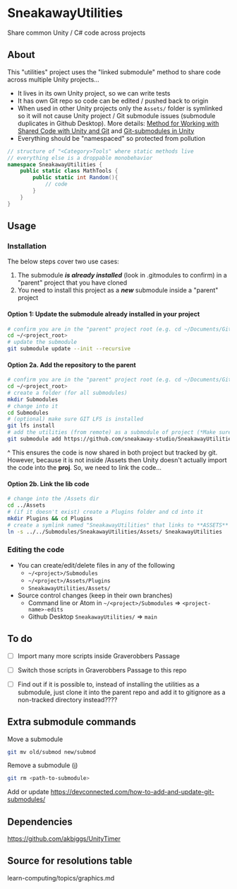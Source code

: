 
# SneakawayUtilities

Share common Unity / C# code across projects

## About

This "utilities" project uses the "linked submodule" method to share code across multiple Unity projects...

- It lives in its own Unity project, so we can write tests
- It has own Git repo so code can be edited / pushed back to origin
- When used in other Unity projects only the `Assets/` folder is symlinked so it will not cause Unity project / Git submodule issues (submodule duplicates in Github Desktop). More details: [Method for Working with Shared Code with Unity and Git](https://prime31.github.io/A-Method-for-Working-with-Shared-Code-with-Unity-and-Git/) and [Git-submodules in Unity](https://cschnack.de/blog/2019/gitsubm/)
- Everything should be "namespaced" so protected from pollution

```cs
// structure of "<Category>Tools" where static methods live
// everything else is a droppable monobehavior
namespace SneakawayUtilities {
	public static class MathTools {
		public static int Random(){
			// code
		}
	}
}
```



## Usage

### Installation

The below steps cover two use cases:

1. The submodule ***is already installed*** (look in .gitmodules to confirm) in a "parent" project that you have cloned
2. You need to install this project as a ***new*** submodule inside a "parent" project



#### Option 1: Update the submodule already installed in your project

```bash
# confirm you are in the "parent" project root (e.g. cd ~/Documents/Github/CTS-Viz/)
cd ~/<project_root>
# update the submodule
git submodule update --init --recursive
```


#### Option 2a. Add the repository to the parent

```bash
# confirm you are in the "parent" project root (e.g. cd ~/Documents/Github/CTS-Viz/)
cd ~/<project_root>
# create a folder (for all submodules)
mkdir Submodules
# change into it
cd Submodules
# (optional) make sure GIT LFS is installed
git lfs install
# add the utilities (from remote) as a submodule of project (*Make sure you have read access to the repo or this will fail!*)
git submodule add https://github.com/sneakaway-studio/SneakawayUtilities SneakawayUtilities
```

^ This ensures the code is now shared in both project but tracked by git. However, because it is not inside /Assets then Unity doesn't actually import the code into the **proj**. So, we need to link the code...


#### Option 2b. Link the lib code

```bash
# change into the /Assets dir
cd ../Assets
# (if it doesn't exist) create a Plugins folder and cd into it
mkdir Plugins && cd Plugins
# create a symlink named "SneakawayUtilities" that links to **ASSETS** folder in lib
ln -s ../../Submodules/SneakawayUtilities/Assets/ SneakawayUtilities
```





### Editing the code

- You can create/edit/delete files in any of the following
	- `~/<project>/Submodules`
	- `~/<project>/Assets/Plugins`
	- `SneakawayUtilities/Assets/`
- Source control changes (keep in their own branches)
 	- Command line or Atom in `~/<project>/Submodules` => `<project-name>-edits`
 	- Github Desktop `SneakawayUtilities/` => `main`








## To do

- [ ] Import many more scripts inside Graverobbers Passage
- [ ] Switch those scripts in Graverobbers Passage to this repo
- [ ] Find out if it is possible to, instead of installing the utilities as a submodule, just clone it into the parent repo and add it to gitignore as a non-tracked directory instead????
 



## Extra submodule commands

Move a submodule

```bash
git mv old/submod new/submod
```

Remove a submodule ([i](https://stackoverflow.com/a/1260982/441878))

```bash
git rm <path-to-submodule>
```



Add or update https://devconnected.com/how-to-add-and-update-git-submodules/



## Dependencies

https://github.com/akbiggs/UnityTimer



## Source for resolutions table

learn-computing/topics/graphics.md
